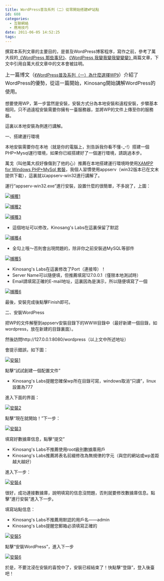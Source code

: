 ```yaml
---
title: WordPress普及系列（二）從零開始搭建WP站點
id: 608
categories:
  - 互聯網絡
  - 應用技巧
date: 2011-06-05 14:52:25
tags:
---
```


撰寫本系列文章的主要目的，是普及WordPress博客程序，寫作之前，參考了萬大叔的[《WordPress 那些事兒》](http://wange.im/about-wordpress.html)、[《WordPress 我變我變我變變變》](http://wange.im/wordpress-is-not-everything.html)兩篇文章，下文中引用自萬大叔文章中的文本會被註明。

<span style="line-height: 1.714285714; font-size: 1rem;">上一篇博文（</span>[《WordPress普及系列（一）為什麼選擇WP》](http://www.chinvo.org/html/y_2011/m_05/593.html)<span style="line-height: 1.714285714; font-size: 1rem;">）介紹了WordPress的優勢，從這一篇開始，Kinosang開始講解WordPress的使用。</span>

想要使用WP，第一步當然是安裝，安裝方式分為本地安裝和遠程安裝，步驟基本相同，只不過遠程安裝需要你擁有一臺服務器，並將WP的文件上傳至你的服務器。

<!--more-->

這裏以本地安裝為例進行講解。

一、搭建運行環境

本地安裝需要你在本地（就是你的電腦上，別告訴我你看不懂-_-!）搭建一個PHP+Mysql運行環境，如果你已經搭建好了一個運行環境，請跳過本步。

萬戈（叫他萬大叔好像傷到了他的心）推薦在本地搭建運行環境時使用<span style="text-decoration: underline;">XAMPP for Windows PHP+MySql 套裝</span>，我個人習慣使用appserv（win32版本已在文末提供下載），這裏就以appserv-win32進行講解了。

運行“appserv-win32.exe”進行安裝，設置什麼的很簡單，不多說了，上圖：

[![](https://blog.7in0.me/wp-content/uploads/2015/06/c4ca4238a0b923820dcc509a6f75849b.png "捕獲1")](http://www.chinvo.org/blog/chinvo/2011/06/608-propaganda-wordpress-2-start-with-nothing.html/%e6%8d%95%e8%8e%b71)

[![](https://blog.7in0.me/wp-content/uploads/2015/06/c81e728d9d4c2f636f067f89cc14862c.png "捕獲2")](http://www.chinvo.org/blog/chinvo/2011/06/608-propaganda-wordpress-2-start-with-nothing.html/%e6%8d%95%e8%8e%b72)

[![](https://blog.7in0.me/wp-content/uploads/2015/06/eccbc87e4b5ce2fe28308fd9f2a7baf3.png "捕獲3")](http://www.chinvo.org/blog/chinvo/2011/06/608-propaganda-wordpress-2-start-with-nothing.html/%e6%8d%95%e8%8e%b73)

*   這個地址可以修改，Kinosang's Labs在這裏保留了默認

[![](https://blog.7in0.me/wp-content/uploads/2015/06/a87ff679a2f3e71d9181a67b7542122c.png "捕獲4")](http://www.chinvo.org/blog/chinvo/2011/06/608-propaganda-wordpress-2-start-with-nothing.html/%e6%8d%95%e8%8e%b74)

*   全勾上哦～否則會出現問題的，除非你之前安裝過MySQL等部件

[![](https://blog.7in0.me/wp-content/uploads/2015/06/e4da3b7fbbce2345d7772b0674a318d5.png "捕獲5")](http://www.chinvo.org/blog/chinvo/2011/06/608-propaganda-wordpress-2-start-with-nothing.html/%e6%8d%95%e8%8e%b75)

*   Kinosang's Labs在這裏修改了Port（連接埠）！
*   Server Name可以隨便填，但推薦填寫127.0.0.1（僅限本地測試時）
*   Email請填寫正確的E-mail地址，這裏因為是演示，所以隨便填寫了一個

[![](https://blog.7in0.me/wp-content/uploads/2015/06/1679091c5a880faf6fb5e6087eb1b2dc1.png "捕獲6")](http://www.chinvo.org/blog/chinvo/2011/06/608-propaganda-wordpress-2-start-with-nothing.html/%e6%8d%95%e8%8e%b76)

最後，安裝完成後點擊Finish即可。

二、安裝WordPress

把WP的文件解壓到appserv安裝目錄下的WWW目錄中（最好新建一個目錄，如wordpress，放在新建的目錄裏面）。

然後訪問http://127.0.0.1:8080/wordpress（以上文中所述地址）

會提示錯誤，如下圖：

[![](https://blog.7in0.me/wp-content/uploads/2015/06/6512bd43d9caa6e02c990b0a82652dca1.png "安裝1")](http://www.chinvo.org/blog/chinvo/2011/06/608-propaganda-wordpress-2-start-with-nothing.html/%e5%ae%89%e8%a3%851)

點擊“試試創建一個配置文件”

*   Kinosang's Labs提醒您確保wp所在目錄可寫，windows取消“只讀”，linux設置為777

進入下面的界面：

[![](https://blog.7in0.me/wp-content/uploads/2015/06/3c59dc048e8850243be8079a5c74d0791.png "安裝2")](http://www.chinvo.org/blog/chinvo/2011/06/608-propaganda-wordpress-2-start-with-nothing.html/%e5%ae%89%e8%a3%852)

點擊“現在就開始！”下一步：

[![](https://blog.7in0.me/wp-content/uploads/2015/06/c16a5320fa475530d9583c34fd356ef51.png "安裝3")](http://www.chinvo.org/blog/chinvo/2011/06/608-propaganda-wordpress-2-start-with-nothing.html/%e5%ae%89%e8%a3%853)

填寫好數據庫信息，點擊“提交”

*   Kinosang's Labs不推薦使用root級別數據庫用戶
*   Kinosang's Labs推薦將表名前綴修改為無規律的字元（與您的網站或wp差距越大越好）

進入下一步：

[![](https://blog.7in0.me/wp-content/uploads/2015/06/3416a75f4cea9109507cacd8e2f2aefc1.png "安裝4")](http://www.chinvo.org/blog/chinvo/2011/06/608-propaganda-wordpress-2-start-with-nothing.html/%e5%ae%89%e8%a3%854)

很好，成功連接數據庫，說明填寫的信息沒問題，否則就要修改數據庫信息。點擊“進行安裝”進入下一步。

填寫站點信息：

*   Kinosang's Labs不推薦用默認的用戶名——admin
*   Kinosang's Labs提醒您郵箱必須填寫正確的

[![](https://blog.7in0.me/wp-content/uploads/2015/06/2838023a778dfaecdc212708f721b7881.png "安裝5")](http://www.chinvo.org/blog/chinvo/2011/06/608-propaganda-wordpress-2-start-with-nothing.html/%e5%ae%89%e8%a3%855)

點擊“安裝WordPress”，進入下一步

[![](https://blog.7in0.me/wp-content/uploads/2015/06/7f39f8317fbdb1988ef4c628eba025911.png "安裝6")](http://www.chinvo.org/blog/chinvo/2011/06/608-propaganda-wordpress-2-start-with-nothing.html/%e5%ae%89%e8%a3%856)

於是，不要沈浸在安裝的喜悅中了，安裝已經結束了！快點擊“登錄”，登入後臺吧！